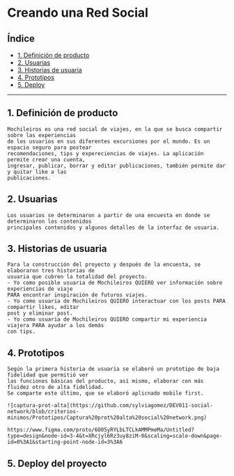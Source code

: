 # Creando una Red Social

## Índice

* [1. Definición de producto](#1-definición-de-producto)
* [2. Usuarias](#2-Usuarias)
* [3. Historias de usuaria](#2-Historias-de-usuaria)
* [4. Prototipos](#2-Prototipos)
* [5. Deploy](#5-deploy)

***

## 1. Definición de producto
    Mochileiros es una red social de viajes, en la que se busca compartir sobre las experiencias 
    de los usuarios en sus diferentes excursiones por el mundo. Es un espacio seguro para postear 
    recomendaciones, tips y expereciencias de viajes. La aplicación permite crear una cuenta, 
    ingresar, publicar, borrar y editar publicaciones, también permite dar y quitar like a las 
    publicaciones.

 ## 2. Usuarias
    Los usuarios se determinaron a partir de una encuesta en donde se determinaron los contenidos 
    principales contenidos y algunos detalles de la interfaz de usuaria.

 ## 3. Historias de usuaria
    Para la construcción del proyecto y después de la encuesta, se elaboraron tres historias de 
    usuaria que cubren la totalidad del proyecto.
    - Yo como posible usuaria de Mochileiros QUIERO ver información sobre experiencias de viaje 
    PARA encontrar inspiración de futuros viajes.
    - Yo como usuaria de Mochileiros QUIERO interactuar con los posts PARA compartir likes, editar 
    post y eliminar post.
    - Yo como usuaria de Mochileiros QUIERO compartir mi experiencia viajera PARA ayudar a los demás 
    con tips.

  ## 4. Prototipos
    Según la primera historia de usuaria se elaboró un prototipo de baja fidelidad que permitió ver 
    las funciones básicas del producto, así mismo, elaborar con más fluidez otro de alta fidelidad. 
    Se comparte este último, que se elaboró aplicnado mobile first.

    ![captura-prot-alta](https://github.com/sylviagomez/DEV011-social-network/blob/criterios-minimos/Prototipos/Captura%20prot%20alta%20social%20network.png)

    https://www.figma.com/proto/6O05yRYLbLTCLkAMMPmeMa/Untitled?type=design&node-id=3-4&t=XRcjyl6Rz3uy8ziM-0&scaling=scale-down&page-id=0%3A1&starting-point-node-id=3%3A6

  ## 5. Deploy del proyecto
    